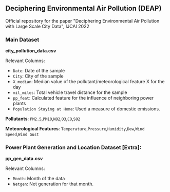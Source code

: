 
## Deciphering Environmental Air Pollution (DEAP)

Official repository for the paper "Deciphering Environmental Air Pollution with Large Scale City Data", IJCAI 2022



[comment]:<> (Data for the paper "Deciphering Environmental Air Pollution with Large Scale City Data")

### Main Dataset
**city_pollution_data.csv**

Relevant Columns:

* `Date`: Date of the sample
* `City`: City of the sample
* `X_median`: Median value of the pollutant/meteorological feature X for the day 
* `mil_miles`: Total vehicle travel distance for the sample
* `pp_feat`: Calculated feature for the influence of neighboring power plants
* `Population Staying at Home`: Used a measure of domestic emissions.

**Pollutants**:
`PM2.5`,`PM10`,`NO2`,`O3`,`CO`,`SO2`

**Meteorological Features**:
`Temperature`,`Pressure`,`Humidity`,`Dew`,`Wind Speed`,`Wind Gust`

    
### Power Plant Generation and Location Dataset [Extra]:
**pp_gen_data.csv**

Relevant Columns:

* `Month`: Month of the data
* `Netgen`: Net generation for that month.
